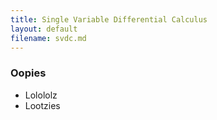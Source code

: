 ```yaml
---
title: Single Variable Differential Calculus
layout: default
filename: svdc.md
---
```


### Oopies
- Lolololz
- Lootzies
